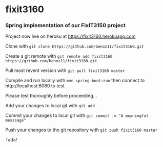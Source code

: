 # fixit3160
### Spring implementation of our FixIT3150 project


Project now live on heroku at https://fixit3160.herokuapp.com


Clone with `git clone https://github.com/benoz11/fixit3160.git`


Create a git remote with `git remote add fixit3160 https://github.com/benoz11/fixit3160.git`


Pull most revent version with `git pull fixit3160 master`


Compile and run locally with `mvn spring-boot:run` then connect to http://localhost:8080 to test


Please test thoroughly before proceeding...


Add your changes to local git with `git add .`


Commit your changes to local git with `git commit -m "A meaningful messsage"`


Push your changes to the git repository with `git push fixit3160 master`


Tada!
